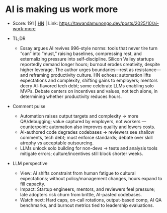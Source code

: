 # AI is making us work more

- Score: 191 | [HN](https://news.ycombinator.com/item?id=45656916) | Link: https://tawandamunongo.dev/posts/2025/10/ai-work-more

- TL;DR
    - Essay argues AI revives 996-style norms: tools that never tire turn “can” into “must,” raising baselines, compressing rest, and externalizing pressure into self-discipline. Silicon Valley startups reportedly demand longer hours; burnout erodes creativity, despite higher leverage. The author urges boundaries—rest as resistance—and reframing productivity culture. HN echoes: automation lifts expectations and complexity, shifting gains to employers; mentors decry AI-flavored tech debt; some celebrate LLMs enabling solo MVPs. Debate centers on incentives and values, not tech alone, in determining whether productivity reduces hours.

- Comment pulse
    - Automation raises output targets and complexity → more QA/debugging; value captured by employers, not workers — counterpoint: automation also improves quality and lowers costs.
    - AI-authored code degrades codebases → reviewers see shallow comments, tech debt; must enforce standards; debate over skill atrophy vs acceptable outsourcing.
    - LLMs unlock solo building for non-devs → tests and analysis tools mitigate errors; culture/incentives still block shorter weeks.

- LLM perspective
    - View: AI shifts constraint from human fatigue to cultural expectations; without policy/management changes, hours expand to fill capacity.
    - Impact: Startup engineers, mentors, and reviewers feel pressure; late adopters risk churn from brittle, AI-pasted codebases.
    - Watch next: Hard caps, on-call rotations, output-based comp, AI QA benchmarks, and burnout metrics tied to leadership evaluations.
